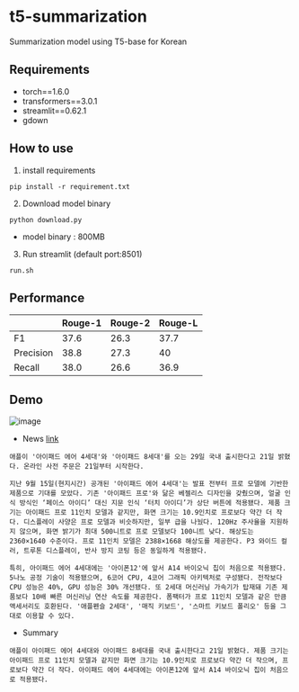 # t5-summarization
Summarization model using T5-base for Korean

## Requirements
- torch==1.6.0
- transformers==3.0.1
- streamlit==0.62.1
- gdown

## How to use
1. install requirements
```
pip install -r requirement.txt
```

2. Download model binary
```
python download.py
```
- model binary : 800MB

3. Run streamlit (default port:8501)
```
run.sh
```

## Performance
||Rouge-1|Rouge-2|Rouge-L|
|--|-----|---|---|
|F1|37.6|26.3|37.7|
|Precision|38.8|27.3|40|
|Recall|38.0|26.6|36.9|


## Demo
![image](assets/demo.png)
- News [link](http://www.bloter.net/archives/464015)
```
애플이 '아이패드 에어 4세대'와 '아이패드 8세대'를 오는 29일 국내 출시한다고 21일 밝혔다. 온라인 사전 주문은 21일부터 시작한다.

지난 9월 15일(현지시간) 공개된 '아이패드 에어 4세대'는 발표 전부터 프로 모델에 기반한 제품으로 기대를 모았다. 기존 '아이패드 프로'와 닮은 베젤리스 디자인을 갖췄으며, 얼굴 인식 방식인 ‘페이스 아이디’ 대신 지문 인식 ‘터치 아이디’가 상단 버튼에 적용됐다. 제품 크기는 아이패드 프로 11인치 모델과 같지만, 화면 크기는 10.9인치로 프로보다 약간 더 작다. 디스플레이 사양은 프로 모델과 비슷하지만, 일부 급을 나눴다. 120Hz 주사율을 지원하지 않으며, 화면 밝기가 최대 500니트로 프로 모델보다 100니트 낮다. 해상도는 2360×1640 수준이다. 프로 11인치 모델은 2388×1668 해상도를 제공한다. P3 와이드 컬러, 트루톤 디스플레이, 반사 방지 코팅 등은 동일하게 적용됐다.

특히, 아이패드 에어 4세대에는 '아이폰12'에 앞서 A14 바이오닉 칩이 처음으로 적용됐다. 5나노 공정 기술이 적용됐으며, 6코어 CPU, 4코어 그래픽 아키텍처로 구성됐다. 전작보다 CPU 성능은 40%, GPU 성능은 30% 개선됐다. 또 2세대 머신러닝 가속기가 탑재돼 기존 제품보다 10배 빠른 머신러닝 연산 속도를 제공한다. 폼팩터가 프로 11인치 모델과 같은 만큼 액세서리도 호환된다. '애플펜슬 2세대', '매직 키보드', '스마트 키보드 폴리오' 등을 그대로 이용할 수 있다.
```

- Summary
```
애플이 아이패드 에어 4세대와 아이패드 8세대를 국내 출시한다고 21일 밝혔다. 제품 크기는 아이패드 프로 11인치 모델과 같지만 화면 크기는 10.9인치로 프로보다 약간 더 작으며, 프로보다 약간 더 작다. 아이패드 에어 4세대에는 아이폰12에 앞서 A14 바이오닉 칩이 처음으로 적용됐다.
```